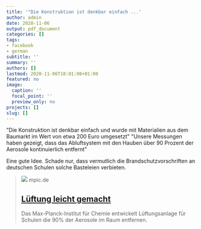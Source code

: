 ```yaml
---
title: '"Die Konstruktion ist denkbar einfach ...'
author: admin
date: 2020-11-06
output: pdf_document
categories: []
tags:
- facebook
- german
subtitle: ''
summary: ''
authors: []
lastmod: 2020-11-06T18:01:08+01:00
featured: no
image:
  caption: ''
  focal_point: ''
  preview_only: no
projects: []
slug: []
---
```

"Die Konstruktion ist denkbar einfach und wurde mit Materialien aus dem Baumarkt im Wert von etwa 200 Euro umgesetzt"
"Unsere Messungen haben gezeigt, dass das Abluftsystem mit den Hauben über 90 Prozent der Aerosole kontinuierlich entfernt"

Eine gute Idee. Schade nur, dass vermutlich die Brandschutzvorschriften an deutschen Schulen solche Basteleien verbieten.
> [![](https://www.mpic.de/4770913/teaser-1604062896.png)](https://www.mpic.de/4770837/eine-lueftungsanlage-fuer-schulen-zum-selberbauen)
> mpic.de
> ## [Lüftung leicht gemacht](https://www.mpic.de/4770837/eine-lueftungsanlage-fuer-schulen-zum-selberbauen)
>
>Das Max-Planck-Institut für Chemie entwickelt Lüftungsanlage für Schulen die 90% der Aerosole im Raum entfernen.

